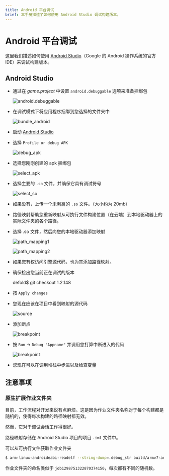 ```yaml
---
title: Android 平台调试
brief: 本手册描述了如何使用 Android Studio 调试构建版本。
---
```


# Android 平台调试

这里我们描述如何使用 [Android Studio](https://developer.android.com/studio/)（Google 的 Android 操作系统的官方 IDE）来调试构建版本。


## Android Studio

* 通过在 *game.project* 中设置 `android.debuggable` 选项来准备捆绑包

	![android.debuggable](images/extensions/debugging/android/game_project_debuggable.png)

* 在调试模式下将应用程序捆绑到您选择的文件夹中

	![bundle_android](images/extensions/debugging/android/bundle_android.png)

* 启动 [Android Studio](https://developer.android.com/studio/)

* 选择 `Profile or debug APK`

	![debug_apk](images/extensions/debugging/android/android_profile_or_debug.png)

* 选择您刚刚创建的 apk 捆绑包

	![select_apk](images/extensions/debugging/android/android_select_apk.png)

* 选择主要的 `.so` 文件，并确保它具有调试符号

	![select_so](images/extensions/debugging/android/android_missing_symbols.png)

* 如果没有，上传一个未剥离的 `.so` 文件。（大小约为 20mb）

* 路径映射帮助您重新映射从可执行文件构建位置（在云端）到本地驱动器上的实际文件夹的各个路径。

* 选择 .so 文件，然后向您的本地驱动器添加映射

	![path_mapping1](images/extensions/debugging/android/path_mappings_android.png)

	![path_mapping2](images/extensions/debugging/android/path_mappings_android2.png)

* 如果您有权访问引擎源代码，也为其添加路径映射。

* 确保检出您当前正在调试的版本

	defold$ git checkout 1.2.148

* 按 `Apply changes`

* 您现在应该在项目中看到映射的源代码

	![source](images/extensions/debugging/android/source_mappings_android.png)

* 添加断点

	![breakpoint](images/extensions/debugging/android/breakpoint_android.png)

* 按 `Run` -> `Debug "Appname"` 并调用您打算中断进入的代码

	![breakpoint](images/extensions/debugging/android/callstack_variables_android.png)

* 您现在可以在调用堆栈中步进以及检查变量


## 注意事项

### 原生扩展作业文件夹

目前，工作流程对开发来说有点麻烦。这是因为作业文件夹名称对于每个构建都是随机的，使得每次构建的路径映射都无效。

然而，它对于调试会话工作得很好。

路径映射存储在 Android Studio 项目的项目 `.iml` 文件中。

可以从可执行文件获取作业文件夹

```sh
$ arm-linux-androideabi-readelf --string-dump=.debug_str build/armv7-android/libdmengine.so | grep /job
```

作业文件夹的命名类似于 `job1298751322870374150`，每次都有不同的随机数。

